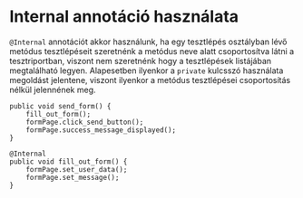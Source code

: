 # Internal annotáció használata

`@Internal` annotációt akkor használunk, ha egy tesztlépés osztályban lévő metódus tesztlépéseit szeretnénk a metódus neve alatt csoportosítva látni a tesztriportban, viszont nem szeretnénk hogy a tesztlépések listájában megtalálható legyen. Alapesetben ilyenkor a `private` kulcsszó használata megoldást jelentene, viszont ilyenkor a metódus tesztlépései csoportosítás nélkül jelennének meg.

```
public void send_form() {
	fill_out_form();
    formPage.click_send_button();
    formPage.success_message_displayed();
}
```

```
@Internal
public void fill_out_form() {
    formPage.set_user_data();
    formPage.set_message();
}
```
